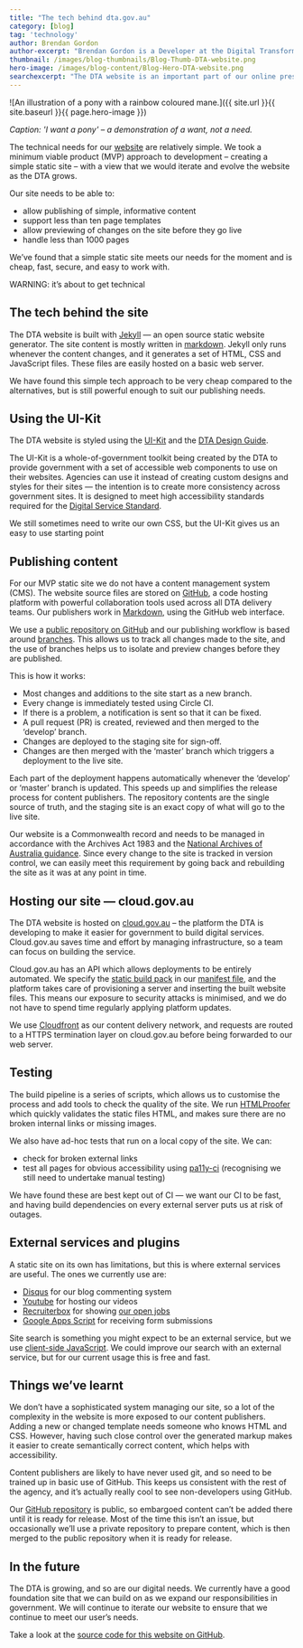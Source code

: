 ```yaml
---
title: "The tech behind dta.gov.au"
category: [blog]
tag: 'technology'
author: Brendan Gordon
author-excerpt: "Brendan Gordon is a Developer at the Digital Transformation Agency."
thumbnail: /images/blog-thumbnails/Blog-Thumb-DTA-website.png
hero-image: /images/blog-content/Blog-Hero-DTA-website.png
searchexcerpt: "The DTA website is an important part of our online presence. But as a small agency we have found our needs can be met with a simple static site. In this blog post we share our approach to development and the technology behind the DTA website."
---
```


![An illustration of a pony with a rainbow coloured mane.]({{ site.url }}{{ site.baseurl }}{{ page.hero-image }})

*Caption: 'I want a pony' – a demonstration of a want, not a need.*

The technical needs for our [website](https://www.dta.gov.au/) are relatively simple. We took a minimum viable product (MVP) approach to development – creating a simple static site – with a view that we would iterate and evolve the website as the DTA grows.

Our site needs to be able to:
- allow publishing of simple, informative content
- support less than ten page templates
- allow previewing of changes on the site before they go live
- handle less than 1000 pages

We’ve found that a simple static site meets our needs for the moment and is cheap, fast, secure, and easy to work with.

WARNING: it’s about to get technical 

## The tech behind the site 

The DTA website is built with [Jekyll](https://jekyllrb.com/) — an open source static website generator. The site content is mostly written in [markdown](https://en.wikipedia.org/wiki/Markdown). Jekyll only runs whenever the content changes, and it generates a set of HTML, CSS and JavaScript files. These files are easily hosted on a basic web server.

We have found this simple tech approach to be very cheap compared to the alternatives, but is still powerful enough to suit our publishing needs.

## Using the UI-Kit 

The DTA website is styled using the [UI-Kit](https://github.com/AusDTO/gov-au-ui-kit) and the [DTA Design Guide](http://guides.service.gov.au/design-guide/). 

The UI-Kit is a whole-of-government toolkit being created by the DTA to provide government with a set of accessible web components to use on their websites. Agencies can use it instead of creating custom designs and styles for their sites — the intention is to create more consistency across government sites. It is designed to meet high accessibility standards required for the [Digital Service Standard](https://www.dta.gov.au/standard/). 

We still sometimes need to write our own CSS, but the UI-Kit gives us an easy to use starting point

## Publishing content 

For our MVP static site we do not have a content management system (CMS). The website source files are stored on [GitHub](https://github.com/), a code hosting platform with powerful collaboration tools used across all DTA delivery teams. Our publishers work in [Markdown](https://daringfireball.net/projects/markdown/), using the GitHub web interface.

We use a [public repository on GitHub](https://github.com/AusDTO/dta-website) and our publishing workflow is based around [branches](https://www.atlassian.com/git/tutorials/using-branches). This allows us to track all changes made to the site, and the use of branches helps us to isolate and preview changes before they are published. 

This is how it works:
- Most changes and additions to the site start as a new branch.
- Every change is immediately tested using Circle CI.
- If there is a problem, a notification is sent so that it can be fixed.
- A pull request (PR) is created, reviewed and then merged to the ‘develop’ branch.
- Changes are deployed to the staging site for sign-off.
- Changes are then merged with the ‘master’ branch which triggers a deployment to the live site. 

Each part of the deployment happens automatically whenever the ‘develop’ or ‘master’ branch is updated. This speeds up and simplifies the release process for content publishers. The repository contents are the single source of truth, and the staging site is an exact copy of what will go to the live site.

Our website is a Commonwealth record and needs to be managed in accordance with the Archives Act 1983 and the [National Archives of Australia guidance](http://www.naa.gov.au/Images/archweb_guide_tcm16-47165.pdf). Since every change to the site is tracked in version control, we can easily meet this requirement by going back and rebuilding the site as it was at any point in time.

## Hosting our site — cloud.gov.au

The DTA website is hosted on [cloud.gov.au](https://www.dta.gov.au/what-we-do/platforms/cloud/) – the platform the DTA is developing to make it easier for government to build digital services. Cloud.gov.au saves time and effort by managing infrastructure, so a team can focus on building the service.

Cloud.gov.au has an API which allows deployments to be entirely automated. We specify the [static build pack](http://docs.cloudfoundry.org/buildpacks/staticfile/index.html) in our [manifest file](https://github.com/AusDTO/dta-website/blob/develop/manifest-production.yml), and the platform takes care of provisioning a server and inserting the built website files. This means our exposure to security attacks is minimised, and we do not have to spend time regularly applying platform updates.

We use [Cloudfront](https://github.com/AusDTO/dta-website/blob/develop/manifest-production.yml) as our content delivery network, and requests are routed to a HTTPS termination layer on cloud.gov.au before being forwarded to our web server.

## Testing

The build pipeline is a series of scripts, which allows us to customise the process and add tools to check the quality of the site. We run [HTMLProofer](https://github.com/gjtorikian/html-proofer) which quickly validates the static files HTML, and makes sure there are no broken internal links or missing images.

We also have ad-hoc tests that run on a local copy of the site. We can:
- check for broken external links
- test all pages for obvious accessibility using [pa11y-ci](https://github.com/pa11y/ci) (recognising we still need to undertake manual testing)

We have found these are best kept out of CI — we want our CI to be fast, and having build dependencies on every external server puts us at risk of outages. 

## External services and plugins

A static site on its own has limitations, but this is where external services are useful. The ones we currently use are:
- [Disqus](https://disqus.com/) for our blog commenting system
- [Youtube](https://www.youtube.com/channel/UCmDkFN3UlK2wSKDQQhd-Y-A) for hosting our videos
- [Recruiterbox](https://recruiterbox.com/) for showing [our open jobs](https://www.dta.gov.au/who-we-are/corporate/jobs/)
- [Google Apps Script](https://www.google.com/script/start/) for receiving form submissions

Site search is something you might expect to be an external service, but we use [client-side JavaScript](https://www.google.com/script/start/). We could improve our search with an external service, but for our current usage this is free and fast.

## Things we’ve learnt

We don’t have a sophisticated system managing our site, so a lot of the complexity in the website is more exposed to our content publishers. Adding a new or changed template needs someone who knows HTML and CSS. However, having such close control over the generated markup makes it easier to create semantically correct content, which helps with accessibility.

Content publishers are likely to have never used git, and so need to be trained up in basic use of GitHub. This keeps us consistent with the rest of the agency, and it’s actually really cool to see non-developers using GitHub.

Our [GitHub repository](https://github.com/AusDTO/dta-website) is public, so embargoed content can’t be added there until it is ready for release. Most of the time this isn’t an issue, but occasionally we’ll use a private repository to prepare content, which is then merged to the public repository when it is ready for release.

## In the future

The DTA is growing, and so are our digital needs. We currently have a good foundation site that we can build on as we expand our responsibilities in government. We will continue to iterate our website to ensure that we continue to meet our user’s needs. 

Take a look at the [source code for this website on GitHub](https://github.com/AusDTO/dta-website).
